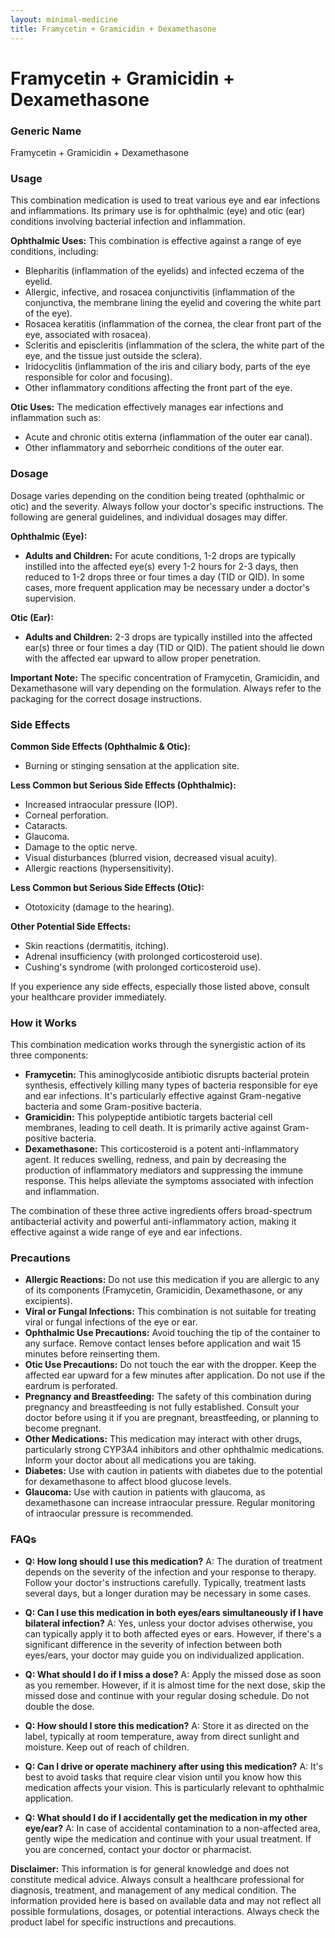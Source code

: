 ```yaml
---
layout: minimal-medicine
title: Framycetin + Gramicidin + Dexamethasone
---
```


# Framycetin + Gramicidin + Dexamethasone
### Generic Name
Framycetin + Gramicidin + Dexamethasone

### Usage

This combination medication is used to treat various eye and ear infections and inflammations.  Its primary use is for ophthalmic (eye) and otic (ear) conditions involving bacterial infection and inflammation.

**Ophthalmic Uses:** This combination is effective against a range of eye conditions, including:

*   Blepharitis (inflammation of the eyelids) and infected eczema of the eyelid.
*   Allergic, infective, and rosacea conjunctivitis (inflammation of the conjunctiva, the membrane lining the eyelid and covering the white part of the eye).
*   Rosacea keratitis (inflammation of the cornea, the clear front part of the eye, associated with rosacea).
*   Scleritis and episcleritis (inflammation of the sclera, the white part of the eye, and the tissue just outside the sclera).
*   Iridocyclitis (inflammation of the iris and ciliary body, parts of the eye responsible for color and focusing).
*   Other inflammatory conditions affecting the front part of the eye.

**Otic Uses:**  The medication effectively manages ear infections and inflammation such as:

*   Acute and chronic otitis externa (inflammation of the outer ear canal).
*   Other inflammatory and seborrheic conditions of the outer ear.

### Dosage

Dosage varies depending on the condition being treated (ophthalmic or otic) and the severity.  Always follow your doctor's specific instructions.  The following are general guidelines, and individual dosages may differ.


**Ophthalmic (Eye):**

*   **Adults and Children:** For acute conditions, 1-2 drops are typically instilled into the affected eye(s) every 1-2 hours for 2-3 days, then reduced to 1-2 drops three or four times a day (TID or QID). In some cases, more frequent application may be necessary under a doctor's supervision.

**Otic (Ear):**

*   **Adults and Children:** 2-3 drops are typically instilled into the affected ear(s) three or four times a day (TID or QID).  The patient should lie down with the affected ear upward to allow proper penetration.

**Important Note:**  The specific concentration of Framycetin, Gramicidin, and Dexamethasone will vary depending on the formulation. Always refer to the packaging for the correct dosage instructions.


### Side Effects

**Common Side Effects (Ophthalmic & Otic):**

*   Burning or stinging sensation at the application site.

**Less Common but Serious Side Effects (Ophthalmic):**

*   Increased intraocular pressure (IOP).
*   Corneal perforation.
*   Cataracts.
*   Glaucoma.
*   Damage to the optic nerve.
*   Visual disturbances (blurred vision, decreased visual acuity).
*   Allergic reactions (hypersensitivity).

**Less Common but Serious Side Effects (Otic):**

*   Ototoxicity (damage to the hearing).

**Other Potential Side Effects:**

*   Skin reactions (dermatitis, itching).
*   Adrenal insufficiency (with prolonged corticosteroid use).
*   Cushing's syndrome (with prolonged corticosteroid use).


If you experience any side effects, especially those listed above, consult your healthcare provider immediately.


### How it Works

This combination medication works through the synergistic action of its three components:

*   **Framycetin:** This aminoglycoside antibiotic disrupts bacterial protein synthesis, effectively killing many types of bacteria responsible for eye and ear infections.  It's particularly effective against Gram-negative bacteria and some Gram-positive bacteria.
*   **Gramicidin:** This polypeptide antibiotic targets bacterial cell membranes, leading to cell death. It is primarily active against Gram-positive bacteria.
*   **Dexamethasone:**  This corticosteroid is a potent anti-inflammatory agent.  It reduces swelling, redness, and pain by decreasing the production of inflammatory mediators and suppressing the immune response. This helps alleviate the symptoms associated with infection and inflammation.

The combination of these three active ingredients offers broad-spectrum antibacterial activity and powerful anti-inflammatory action, making it effective against a wide range of eye and ear infections.


### Precautions

*   **Allergic Reactions:** Do not use this medication if you are allergic to any of its components (Framycetin, Gramicidin, Dexamethasone, or any excipients).
*   **Viral or Fungal Infections:** This combination is not suitable for treating viral or fungal infections of the eye or ear.
*   **Ophthalmic Use Precautions:** Avoid touching the tip of the container to any surface. Remove contact lenses before application and wait 15 minutes before reinserting them.
*   **Otic Use Precautions:** Do not touch the ear with the dropper. Keep the affected ear upward for a few minutes after application.  Do not use if the eardrum is perforated.
*   **Pregnancy and Breastfeeding:** The safety of this combination during pregnancy and breastfeeding is not fully established.  Consult your doctor before using it if you are pregnant, breastfeeding, or planning to become pregnant.
*   **Other Medications:** This medication may interact with other drugs, particularly strong CYP3A4 inhibitors and other ophthalmic medications. Inform your doctor about all medications you are taking.
*   **Diabetes:**  Use with caution in patients with diabetes due to the potential for dexamethasone to affect blood glucose levels.
*   **Glaucoma:** Use with caution in patients with glaucoma, as dexamethasone can increase intraocular pressure.  Regular monitoring of intraocular pressure is recommended.


### FAQs

*   **Q: How long should I use this medication?**  A: The duration of treatment depends on the severity of the infection and your response to therapy. Follow your doctor's instructions carefully. Typically, treatment lasts several days, but a longer duration may be necessary in some cases.

*   **Q: Can I use this medication in both eyes/ears simultaneously if I have bilateral infection?** A: Yes, unless your doctor advises otherwise, you can typically apply it to both affected eyes or ears. However, if there's a significant difference in the severity of infection between both eyes/ears, your doctor may guide you on individualized application.

*   **Q: What should I do if I miss a dose?** A: Apply the missed dose as soon as you remember. However, if it is almost time for the next dose, skip the missed dose and continue with your regular dosing schedule. Do not double the dose.

*   **Q: How should I store this medication?** A: Store it as directed on the label, typically at room temperature, away from direct sunlight and moisture. Keep out of reach of children.

*   **Q: Can I drive or operate machinery after using this medication?** A:  It's best to avoid tasks that require clear vision until you know how this medication affects your vision. This is particularly relevant to ophthalmic application.

*   **Q:  What should I do if I accidentally get the medication in my other eye/ear?** A: In case of accidental contamination to a non-affected area, gently wipe the medication and continue with your usual treatment. If you are concerned, contact your doctor or pharmacist.

**Disclaimer:** This information is for general knowledge and does not constitute medical advice. Always consult a healthcare professional for diagnosis, treatment, and management of any medical condition.  The information provided here is based on available data and may not reflect all possible formulations, dosages, or potential interactions. Always check the product label for specific instructions and precautions.
